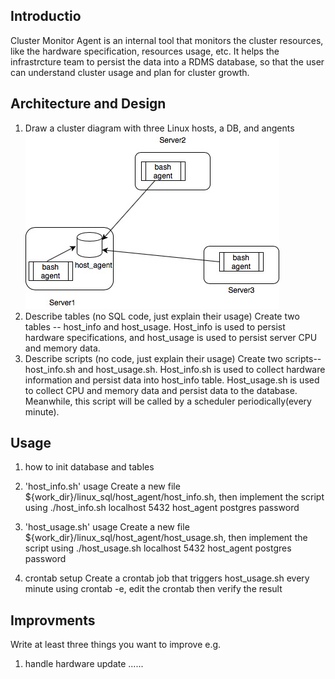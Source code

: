 ## Introductio
Cluster Monitor Agent is an internal tool that monitors the cluster resources, like the hardware specification, resources usage, etc. It helps the infrastrcture team to persist the data into a RDMS database, so that the user can understand cluster usage and plan for cluster growth.

## Architecture and Design
1) Draw a cluster diagram with three Linux hosts, a DB, and angents
![image](https://github.com/zhenzhangca/Linux_Usage_Agent/blob/master/img-folder/Untitled%20Diagram.jpg)
2) Describe tables (no SQL code, just explain their usage)
Create two tables -- host_info and host_usage. Host_info is used to persist hardware specifications, and host_usage is used to persist server CPU and memory data.
3) Describe scripts (no code, just explain their usage)
Create two scripts--host_info.sh and host_usage.sh. Host_info.sh is used to collect hardware information and persist data into host_info table. Host_usage.sh is used to collect CPU and memory data and persist data to the database. Meanwhile, this script will be called by a scheduler periodically(every minute).

## Usage
1) how to init database and tables

2) 'host_info.sh' usage
Create a new file ${work_dir}/linux_sql/host_agent/host_info.sh, then implement the script using ./host_info.sh localhost 5432 host_agent postgres password
3) 'host_usage.sh' usage
Create a new file ${work_dir}/linux_sql/host_agent/host_usage.sh, then implement the script using ./host_usage.sh localhost 5432 host_agent postgres password
4) crontab setup
Create a crontab job that triggers host_usage.sh every minute using crontab -e, edit the crontab then verify the result

## Improvments
Write at least three things you want to improve
e.g.
1) handle hardware update
......
